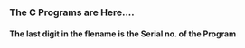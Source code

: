 ### The C Programs are Here....
#### The last digit in the flename is the Serial no. of the Program
